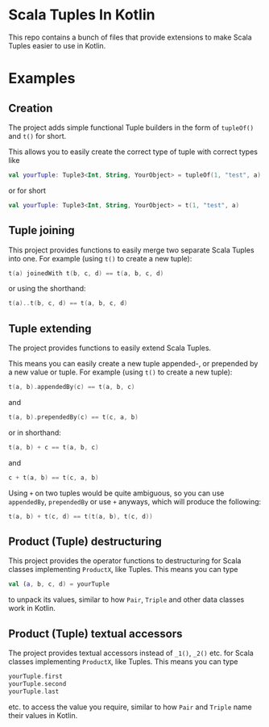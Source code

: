 # Scala Tuples In Kotlin
This repo contains a bunch of files that provide extensions to make Scala Tuples easier to use in Kotlin.

# Examples
## Creation
The project adds simple functional Tuple builders in the form of `tupleOf()` and `t()` for short.

This allows you to easily create the correct type of tuple with correct types like
```kotlin
val yourTuple: Tuple3<Int, String, YourObject> = tupleOf(1, "test", a)
```
or for short
```kotlin
val yourTuple: Tuple3<Int, String, YourObject> = t(1, "test", a)
```

## Tuple joining
This project provides functions to easily merge two separate Scala Tuples into one.
For example (using `t()` to create a new tuple): 
```kotlin
t(a) joinedWith t(b, c, d) == t(a, b, c, d)
```
or using the shorthand: 
```kotlin
t(a)..t(b, c, d) == t(a, b, c, d)
```

## Tuple extending
The project provides functions to easily extend Scala Tuples.

This means you can easily create a new tuple appended-, or prepended by a new value or tuple.
For example (using `t()` to create a new tuple):
```kotlin
t(a, b).appendedBy(c) == t(a, b, c)
```
and
```kotlin
t(a, b).prependedBy(c) == t(c, a, b)
```
or in shorthand:
```kotlin
t(a, b) + c == t(a, b, c)
```
and
```kotlin
c + t(a, b) == t(c, a, b)
```
Using `+` on two tuples would be quite ambiguous, so you can use `appendedBy`, `prependedBy`
or use `+` anyways, which will produce the following:
```kotlin
t(a, b) + t(c, d) == t(t(a, b), t(c, d))
```

## Product (Tuple) destructuring
This project provides the operator functions to destructuring for Scala classes implementing `ProductX`, like Tuples.
This means you can type 
```kotlin
val (a, b, c, d) = yourTuple
``` 
to unpack its values, similar to how `Pair`, `Triple` and other data classes work in Kotlin.

## Product (Tuple) textual accessors
The project provides textual accessors instead of `_1()`, `_2()` etc. for Scala classes implementing `ProductX`, like Tuples.
This means you can type 
```kotlin
yourTuple.first
yourTuple.second
yourTuple.last
```
etc. to access the value you require, similar to how `Pair` and `Triple` name their values in Kotlin.
